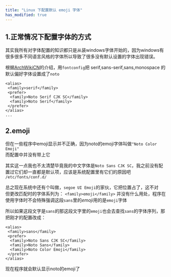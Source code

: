 ```yaml
---
title: "Linux 下配置默认 emoji 字体"
has_modified: true
---
```


## 1.正常情况下配置字体的方式

其实我所有对字体配置的知识都只是从装windows字体开始的，因为windows有很多很多不同语言风格的字体所以导致了很多没有默认设置的字体出现错误。

根据[ArchWikiCN](https://wiki.archlinuxcn.org/wiki/%E5%AD%97%E4%BD%93%E9%85%8D%E7%BD%AE)的介绍，用`fontconfig`把 serif,sans-serif,sans,monospace 的默认偏好字体设置成了`noto`

```text
<alias>
 <family>serif</family>
 <prefer>
  <family>Noto Serif CJK SC</family>
  <family>Noto Serif</family>
 </prefer>
</alias>
...
```

## 2.emoji

但在一些程序中emoji显示并不正确，因为noto的emoji字体叫做`"Noto Color Emoji"`\
而配置中并没有带上它

其实这一点我也不太清楚毕竟我的中文字体是`Noto Sans CJK SC`，我之前没有配置过它们却一直都是默认项，应该是系统配置里有它们的原因吧 `/etc/fonts/conf.d/`

总之现在系统中还有个叫做，`segoe UI Emoji`的家伙，它把位置占了，这不对\
但更改匹配时的字体系列为： `<family>emoji</family>` 并没有什么用处，程序在使用字体时不会特殊强调这段`sans`里的*emoji*用的是`emoji`字体

所以如果这段文字是`sans`的那这段文字里的`emoji`也会去查找`sans`的字体序列，那把刚才的配置改成：

```text
<alias>
 <family>sans</family>
 <prefer>
  <family>Noto Sans CJK SC</family>
  <family>Noto Sans</family>
  <family>Noto Color Emoji</family>
 </prefer>
</alias>
```

现在程序就会默认显示noto的emoji了
